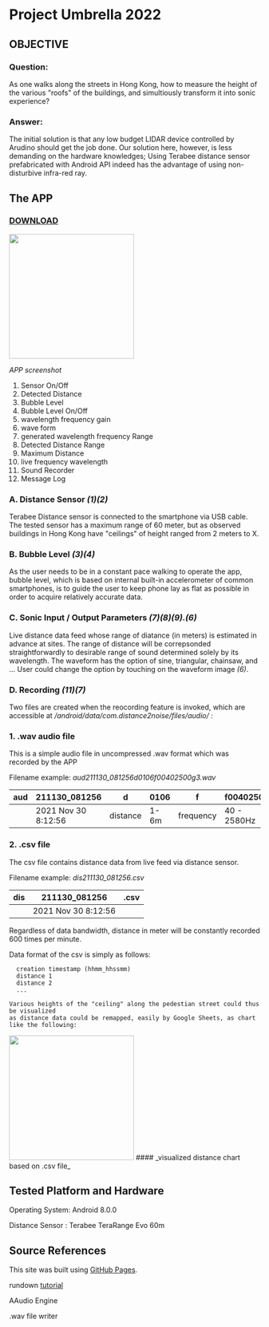# Project Umbrella 2022
## OBJECTIVE

### Question:

As one walks along the streets in Hong Kong, how to measure the height of the various "roofs" of the buildings, and simultiously
transform it into sonic experience?

### Answer:

The initial solution is that any low budget LIDAR device controlled by Arudino should get the job done. 
Our solution here, however, is less demanding on the hardware knowledges; Using Terabee distance sensor 
prefabricated with Android API indeed has the advantage of using non-disturbive infra-red ray.

## The APP
### [DOWNLOAD](https://play.google.com/store/games?hl=en&gl=US)
 
<img src="https://i.ibb.co/NsGNQdx/app-screenshot.jpg" width="250" border="0">

_APP screenshot_
1. Sensor On/Off
2. Detected Distance
3. Bubble Level
4. Bubble Level On/Off
5. wavelength frequency gain
6. wave form
7. generated wavelength frequency Range
8. Detected Distance Range
9. Maximum Distance
10. live frequency wavelength
11. Sound Recorder
12. Message Log


### A. Distance Sensor _(1)(2)_ 

Terabee Distance sensor is connected to the smartphone via USB cable. The tested sensor has a maximum range of 60 meter, but 
as observed buildings in Hong Kong have "ceilings" of height ranged from 2 meters to X.

### B. Bubble Level _(3)(4)_ 

As the user needs to be in a constant pace walking to operate the app, bubble level, which is based on internal built-in accelerometer of 
common smartphones, is to guide the user to keep phone lay as flat as possible in order to acquire relatively accurate data. 

### C. Sonic Input / Output Parameters _(7)(8)(9).(6)_

Live distance data feed whose range of diatance (in meters) is estimated in advance at sites. 
The range of distance will be correpsonded straightforwardly to desirable range of sound determined solely by its wavelength. 
The waveform has the option of sine, triangular, chainsaw, and ... User could change the option by touching on the waveform image _(6)_.

### D. Recording _(11)(7)_

Two files are created when the reocording feature is invoked, which 
are accessible at _/android/data/com.distance2noise/files/audio/_ :

### 1. .wav audio file
 
   This is a simple audio file in uncompressed .wav format which was recorded by the APP
  
   Filename example:
   _aud211130_081256d0106f00402500g3.wav_
 
|aud| 211130_081256|d|0106|f|f00402500|g|3|.wav |
|---|--------------|-|----|-|---------|-|-|---- |
|   | 2021 Nov 30 8:12:56|distance|1-6m|frequency|40 - 2580Hz|amplitude gain|x3| |

### 2. .csv file  
   The csv file contains distance data from live feed via distance sensor.
   
   Filename example:
   _dis211130_081256.csv_
 
|dis| 211130_081256|.csv |
|---|--------------|---- |
|   | 2021 Nov 30 8:12:56| |
   
   
   Regardless of data bandwidth, distance in meter will be constantly recorded 600 times per minute.
   
   Data format of the csv is simply as follows:
   
      creation timestamp (hhmm_hhssmm)
      distance 1 
      distance 2
      ...
    
    Various heights of the "ceiling" along the pedestian street could thus be visualized 
    as distance data could be remapped, easily by Google Sheets, as chart like the following:

<img src="https://i.ibb.co/R4DTWF4/sketch-1662554043749.jpg" height="250">
#### _visualized distance chart based on .csv file_


## Tested Platform and Hardware

Operating System: Android 8.0.0 

Distance Sensor : Terabee TeraRange Evo 60m 

## Source References

This site was built using [GitHub Pages](https://pages.github.com/).

rundown [tutorial](https://docs.github.com/en/get-started/writing-on-github/getting-started-with-writing-and-formatting-on-github/basic-writing-and-formatting-syntax)

AAudio Engine

.wav file writer 




